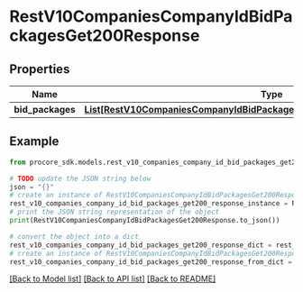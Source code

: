 # RestV10CompaniesCompanyIdBidPackagesGet200Response


## Properties

Name | Type | Description | Notes
------------ | ------------- | ------------- | -------------
**bid_packages** | [**List[RestV10CompaniesCompanyIdBidPackagesGet200ResponseBidPackagesInner]**](RestV10CompaniesCompanyIdBidPackagesGet200ResponseBidPackagesInner.md) |  | [optional] 

## Example

```python
from procore_sdk.models.rest_v10_companies_company_id_bid_packages_get200_response import RestV10CompaniesCompanyIdBidPackagesGet200Response

# TODO update the JSON string below
json = "{}"
# create an instance of RestV10CompaniesCompanyIdBidPackagesGet200Response from a JSON string
rest_v10_companies_company_id_bid_packages_get200_response_instance = RestV10CompaniesCompanyIdBidPackagesGet200Response.from_json(json)
# print the JSON string representation of the object
print(RestV10CompaniesCompanyIdBidPackagesGet200Response.to_json())

# convert the object into a dict
rest_v10_companies_company_id_bid_packages_get200_response_dict = rest_v10_companies_company_id_bid_packages_get200_response_instance.to_dict()
# create an instance of RestV10CompaniesCompanyIdBidPackagesGet200Response from a dict
rest_v10_companies_company_id_bid_packages_get200_response_from_dict = RestV10CompaniesCompanyIdBidPackagesGet200Response.from_dict(rest_v10_companies_company_id_bid_packages_get200_response_dict)
```
[[Back to Model list]](../README.md#documentation-for-models) [[Back to API list]](../README.md#documentation-for-api-endpoints) [[Back to README]](../README.md)


